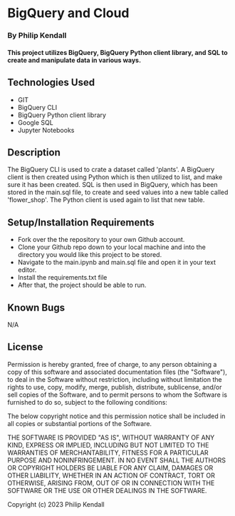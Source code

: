 # BigQuery and Cloud

### By Philip Kendall

#### This project utilizes BigQuery, BigQuery Python client library, and SQL to create and manipulate data in various ways.
## Technologies Used

* GIT
* BigQuery CLI
* BigQuery Python client library
* Google SQL
* Jupyter Notebooks


## Description

The BigQuery CLI is used to crate a dataset called 'plants'. A BigQuery client is then created using Python which is then utilized to list, and make sure it has been created. SQL is then used in BigQuery, which has been stored in the main.sql file, to create and seed values into a new table called 'flower_shop'. The Python client is used again to list that new table.

## Setup/Installation Requirements

* Fork over the the repository to your own Github account.
* Clone your Github repo down to your local machine and into the directory you would like this project to be stored.
* Navigate to the main.ipynb and main.sql file and open it in your text editor.
* Install the requirements.txt file
* After that, the project should be able to run.

## Known Bugs

N/A

## License

Permission is hereby granted, free of charge, to any person obtaining
a copy of this software and associated documentation files (the
"Software"), to deal in the Software without restriction, including
without limitation the rights to use, copy, modify, merge, publish,
distribute, sublicense, and/or sell copies of the Software, and to
permit persons to whom the Software is furnished to do so, subject to
the following conditions:

The below copyright notice and this permission notice shall be
included in all copies or substantial portions of the Software.

THE SOFTWARE IS PROVIDED "AS IS", WITHOUT WARRANTY OF ANY KIND,
EXPRESS OR IMPLIED, INCLUDING BUT NOT LIMITED TO THE WARRANTIES OF
MERCHANTABILITY, FITNESS FOR A PARTICULAR PURPOSE AND
NONINFRINGEMENT. IN NO EVENT SHALL THE AUTHORS OR COPYRIGHT HOLDERS BE
LIABLE FOR ANY CLAIM, DAMAGES OR OTHER LIABILITY, WHETHER IN AN ACTION
OF CONTRACT, TORT OR OTHERWISE, ARISING FROM, OUT OF OR IN CONNECTION
WITH THE SOFTWARE OR THE USE OR OTHER DEALINGS IN THE SOFTWARE.

Copyright (c) 2023 Philip Kendall